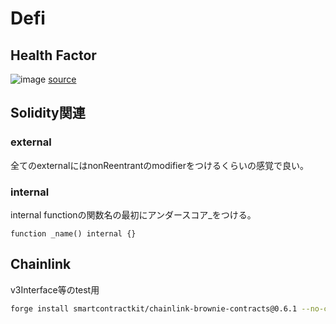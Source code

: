# Defi


## Health Factor
![image](https://github.com/0xoraku/Patrick_youtube/assets/58765874/1983e48e-299b-4fcd-be63-1a69504d4bb3)
[source](https://docs.aave.com/risk/asset-risk/risk-parameters)




## Solidity関連
### external
全てのexternalにはnonReentrantのmodifierをつけるくらいの感覚で良い。

### internal
internal functionの関数名の最初にアンダースコア_をつける。
```solidity
function _name() internal {}
```

## Chainlink
v3Interface等のtest用
```bash
forge install smartcontractkit/chainlink-brownie-contracts@0.6.1 --no-commit
```
